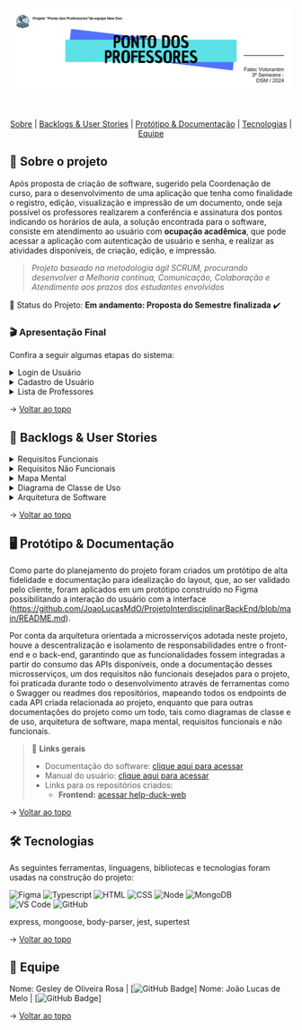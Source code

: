 <div align="center">
    
![banner](https://github.com/JoaoLucasMdO/ProjetoInterdisciplinarBackEnd/blob/main/src/public/images/banner%20dewDoc.png?raw=true)
</div>
<br id="topo">
<p align="center">
    <a href="#sobre">Sobre</a>  |  
    <a href="#backlogs">Backlogs & User Stories</a>  |  
    <a href="#prototipo">Protótipo & Documentação</a>  |  
    <a href="#tecnologias">Tecnologias</a>  |  
    <a href="#equipe">Equipe</a>
</p>
   
<span id="sobre">

## :bookmark_tabs: Sobre o projeto
Após proposta de criação de software, sugerido pela Coordenação de curso, para o desenvolvimento de uma aplicação que tenha como finalidade o registro, edição, visualização e impressão de um documento, onde seja possível os professores realizarem a conferência e assinatura dos pontos indicando os horários de aula, a solução encontrada para o software, consiste em atendimento ao usuário com **ocupação acadêmica**, que pode acessar a aplicação com autenticação de usuário e senha, e realizar as atividades disponíveis, de criação, edição, e impressão.

> _Projeto baseado na metodologia ágil SCRUM, procurando desenvolver a Melhoria contínua, Comunicação, Colaboração e Atendimento aos prazos dos estudantes envolvidos_

:pushpin: Status do Projeto: **Em andamento: Proposta do Semestre finalizada** :heavy_check_mark:

### :clapper: Apresentação Final
Confira a seguir algumas etapas do sistema:
<details>
   <summary>Login de Usuário</summary>
    <div align="center">
        <img src="https://github.com/JoaoLucasMdO/ProjetoInterdisciplinarBackEnd/blob/main/src/public/images/login.png?raw=true">
    </div>
</details>
<details>
   <summary>Cadastro de Usuário</summary>
    <div align="center">
        <img src="https://github.com/JoaoLucasMdO/ProjetoInterdisciplinarBackEnd/blob/main/src/public/images/registrar.png?raw=true">
    </div>
</details>
<details>
   <summary>Lista de Professores</summary>
    <div align="center">
        <img src="...">
    </div>
</details>
    
→ [Voltar ao topo](#topo)

<span id="backlogs">

## :dart: Backlogs & User Stories
    
<details>
   <summary>Requisitos Funcionais</summary>
    <div align="center">
        <img src="https://github.com/JoaoLucasMdO/ProjetoInterdisciplinarBackEnd/blob/main/src/public/images/requisitos%20funcionais.png?raw=true">
    </div>
</details>
<details>
   <summary>Requisitos Não Funcionais</summary>
    <div align="center">
        <img src="https://github.com/JoaoLucasMdO/ProjetoInterdisciplinarBackEnd/blob/main/src/public/images/requisitos%20n%C3%A3o%20funcionais.png?raw=true">
    </div>
</details>
<details>
   <summary>Mapa Mental</summary>
    <div align="center">
        <img src="https://github.com/JoaoLucasMdO/ProjetoInterdisciplinarBackEnd/blob/main/src/public/images/Mapa%20Mental.png?raw=true">
    </div>
</details>
<details>
   <summary>Diagrama de Classe de Uso</summary>
    <div align="center">
        <img src="https://github.com/JoaoLucasMdO/ProjetoInterdisciplinarBackEnd/blob/main/src/public/images/diagrama%20de%20classe%20de%20uso.png?raw=true">
    </div>
</details>
<details>
   <summary>Arquitetura de Software</summary>
    <div align="center">
        <img src="https://github.com/JoaoLucasMdO/ProjetoInterdisciplinarBackEnd/blob/main/src/public/images/arquitetura%20do%20software.png?raw=true">
    </div>
</details>
  
→ [Voltar ao topo](#topo)

<span id="prototipo">

## :desktop_computer: Protótipo & Documentação
Como parte do planejamento do projeto foram criados um protótipo de alta fidelidade e documentação para idealização do layout, que, ao ser validado pelo cliente, foram aplicados em um protótipo construído no Figma possibilitando a interação do usuário com a interface (https://github.com/JoaoLucasMdO/ProjetoInterdisciplinarBackEnd/blob/main/README.md).
    
Por conta da arquitetura orientada a microsserviços adotada neste projeto, houve a descentralização e isolamento de responsabilidades entre o front-end e o back-end, garantindo que as funcionalidades fossem integradas a partir do consumo das APIs disponíveis, onde a documentação desses microsserviços, um dos requisitos não funcionais desejados para o projeto, foi praticada durante todo o desenvolvimento através de ferramentas como o Swagger ou readmes dos repositórios, mapeando todos os endpoints de cada API criada relacionada ao projeto, enquanto que para outras documentações do projeto como um todo, tais como diagramas de classe e de uso, arquitetura de software, mapa mental, requisitos funcionais e não funcionais.
    
> 🔗 **Links gerais** <br>
> - Documentação do software: [clique aqui para acessar](...)
> - Manual do usuário: [clique aqui para acessar](...)
> - Links para os repositórios criados:
>    - **Frontend:** [acessar help-duck-web](...)

→ [Voltar ao topo](#topo)

<span id="tecnologias">

## 🛠️ Tecnologias

As seguintes ferramentas, linguagens, bibliotecas e tecnologias foram usadas na construção do projeto:

<img src="https://img.shields.io/badge/Figma-CED4DA?style=for-the-badge&logo=figma&logoColor=DC143C" alt="Figma" /> 
<img src="https://img.shields.io/badge/TypeScript-CED4DA?style=for-the-badge&logo=typescript&logoColor=007ACC" alt="Typescript" />
<img src="https://img.shields.io/badge/HTML5-CED4DA?style=for-the-badge&logo=html5&logoColor=E34F26" alt="HTML" /> 
<img src="https://img.shields.io/badge/CSS3-CED4DA?style=for-the-badge&logo=css3&logoColor=1572B6" alt="CSS" /> 	
<img src="https://img.shields.io/badge/Node.js-CED4DA?style=for-the-badge&logo=nodedotjs&logoColor=339933" alt="Node" />  
<img src="https://img.shields.io/badge/MongoDB-CED4DA?style=for-the-badge&logo=mongodb&logoColor=4EA94B" alt="MongoDB" /><br>
<img src="https://img.shields.io/badge/VS_Code-CED4DA?style=for-the-badge&logo=visual%20studio%20code&logoColor=0078D4" alt="VS Code" /> 
<img src="https://img.shields.io/badge/GitHub-CED4DA?style=for-the-badge&logo=github&logoColor=20232A" alt="GitHub" /> 

express, mongoose, body-parser, jest, supertest
    
→ [Voltar ao topo](#topo)

<span id="equipe">

## :busts_in_silhouette: Equipe

Nome: Gesley de Oliveira Rosa | [![GitHub Badge](https://github.com/GesleyOliveira)]
Nome: João Lucas de Melo | [![GitHub Badge](https://github.com/JoaoLucasMdO)]

→ [Voltar ao topo](#topo)
